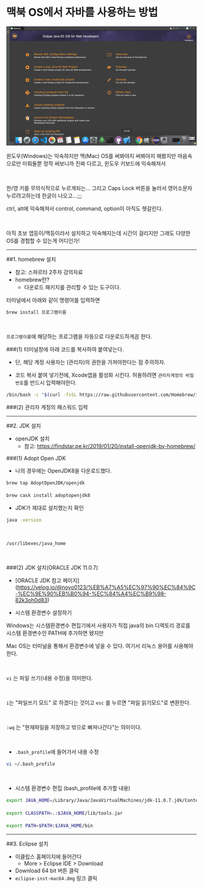 # 맥북 OS에서 자바를 사용하는 방법

![](./complete.png)

윈도우(Windows)는 익숙하지만
맥(Mac) OS를 써봐야지 써봐야지 해봤지만
마음속으로만 미뤄둘뿐 정작 써보니까 진짜 다르고, 윈도우 키보드에 익숙해져서

<br>

한/영 키를 무의식적으로 누르게되는...
그리고 Caps Lock 버튼을 눌러서 영어소문자 누르려고하는데 한글이 나오고...;;;

ctrl, alt에 익숙해져서
control, command, option이 아직도 헷갈린다.

<br>

아직 초보 앱등이/맥등이라서
설치하고 익숙해지는데 시간이 걸리지만
그래도 다양한 OS를 경험할 수 있는게 어디인가!

<hr>

##1. homebrew 설치

- 참고: 스파르타 2주차 강의자료
- homebrew란?
  - 다운로드 패키지를 관리할 수 있는 도구이다.

터미널에서 아래와 같이 명령어를 입력하면

```bash
brew install 프로그램이름
```

<br>

`프로그램이름`에 해당하는 프로그램을 자동으로 다운로드하게끔 한다.


###(1) 터미널창에 아래 코드를 복사하여 붙여넣는다.

- 단, 해당 계정 사용자는 (관리자)의 권한을 가져야한다는 점 주의하자.

- 코드 복사 붙여 넣기전에, Xcode앱을 활성화 시킨다. 허용하려면 `관리자계정의 비밀번호`를 반드시 입력해야한다.


```bash
/bin/bash -c "$(curl -fsSL https://raw.githubusercontent.com/Homebrew/install/master/install.sh)"
```

###(2) 관리자 계정의 패스워드 입력


<hr>


##2. JDK 설치

- openJDK 설치
  - 참고: https://findstar.pe.kr/2019/01/20/install-openjdk-by-homebrew/

###(1) Adopt Open JDK
  - 나의 경우에는 OpenJDK8을 다운로드했다.

```bash
brew tap AdoptOpenJDK/openjdk

brew cask install adoptopenjdk8
```

- JDK가 제대로 설치했는지 확인

```bash
java -version
```

<br>

```bash
/usr/libexec/java_home
```

<br>

###(2) JDK 설치(ORACLE JDK 11.0.7)
  - [ORACLE JDK 참고 페이지] (https://velog.io/@noyo0123/%EB%A7%A5%EC%97%90%EC%84%9C-%EC%9E%90%EB%B0%94-%EC%84%A4%EC%B9%98-82k3oh0d83)

- 시스템 환경변수 설정하기

 Windows는 시스템환경변수 편집기에서 사용자가 직접 java의 bin 디렉토리 경로를 시스템 환경변수인 PATH에 추가하면 됐지만

 Mac OS는 터미널을 통해서 환경변수에 넣을 수 있다.
 여기서 리눅스 용어를 사용해야한다.

 <br>

 `vi` 는 파일 쓰기(내용 수정)을 의미한다.

<br>

 `i`는 "파일쓰기 모드" 로 하겠다는 것이고  `esc` 를 누르면 "파일 읽기모드"로 변환한다.

<br>

 `:wq` 는 "현재파일을 저장하고 밖으로 빠져나간다"는 의미이다.

<br>

- `.bash_profile`에 들어가서 내용 수정

```bash
vi ~/.bash_profile
```

<br>

- 시스템 환경변수 편집 (bash_profile에 추가할 내용)

 ```bash
 export JAVA_HOME=/Library/Java/JavaVirtualMachines/jdk-11.0.7.jdk/Contents/Home

 export CLASSPATH=.:$JAVA_HOME/lib/tools.jar

 export PATH=$PATH:$JAVA_HOME/bin
 ```

<hr>

##3. Eclipse 설치

- 이클립스 홈페이지에 들어간다
  - More > Eclipse IDE > Download
- Download 64 bit 버튼 클릭
- `eclipse-inst-mac64.dmg` 링크 클릭
